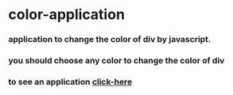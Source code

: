 # color-application
### application to change the color of div by javascript.
### you should choose any color to change the color of div
### to see an application [click-here](https://kareemtarekk.github.io/color-application/)
